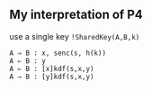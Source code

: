 ## My interpretation of P4

use a single key `!SharedKey(A,B,k)`

```
A ⇒ B : x, senc(s, h(k))
A ⇐ B : y
A ⇐ B : [x]kdf(s,x,y)
A ⇒ B : [y]kdf(s,x,y)
```
